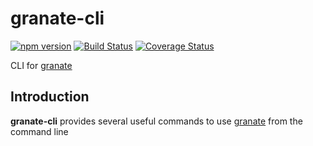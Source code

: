 # granate-cli

[![npm version](https://badge.fury.io/js/granate-cli.svg)](https://badge.fury.io/js/granate-cli)
[![Build Status](https://travis-ci.org/almilo/granate-cli.svg?branch=master)](https://travis-ci.org/almilo/granate-cli)
[![Coverage Status](https://coveralls.io/repos/github/almilo/granate-cli/badge.svg)](https://coveralls.io/github/almilo/granate-cli)

CLI for [granate](https://github.com/almilo/granate)

## Introduction
**granate-cli** provides several useful commands to use [granate](https://github.com/almilo/granate) from the command line

